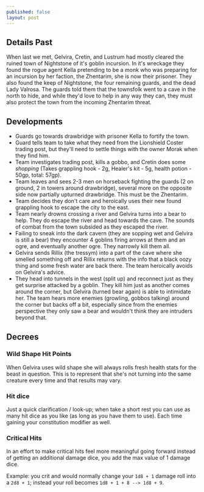```yaml
---
published: false
layout: post
---
```

## Details Past

When last we met,  Gelvira, Cretin, and Lustrum had mostly cleared the ruined town of Nightstone of it's goblin incursion. In it's wreckage they found the rogue agent Kella pretending to be a monk who was preparing for an incursion by her faction, the Zhentarim, she is now their prisoner. They also found the keep of Nightstone, the four remaining guards, and the dead Lady Valrosa. The guards told them that the townsfolk went to a cave in the north to hide, and while they'd love to help in any way they can, they must also protect the town from the incoming Zhentarim threat.


## Developments

* Guards go towards drawbridge with prisoner Kella to fortify the town.
* Guard tells team to take what they need from the Lionshield Coster trading post, but they'll need to settle things with the owner Morak when they find him.
* Team investigates trading post, kills a gobbo, and Cretin does some _shopping_ (Takes grappling hook - 2g, Healer's kit - 5g, health potion - 50gp, total: 57gp).
* Team leaves and sees 2-3 men on horseback fighting the guards (2 on ground, 2 in towers around drawbridge), several more on the opposite side now partially upturned drawbridge. This must be the Zhentarim.
* Team decides they don't care and heroically uses their new found grappling hook to escape the city to the east.
* Team nearly drowns crossing a river and Gelvira turns into a bear to help. They do escape the river and head towards the cave. The sounds of combat from the town subsided as they escaped the river.
* Failing to sneak into the dark cavern (they are sopping wet and Gelvira is still a bear) they encounter 4 goblins firing arrows at them and an ogre, and eventually another ogre. They narrowly kill them all.
* Gelvira sends Rillix (the tressym) into a part of the cave where she smelled something off and Rillix returns with the info that a black oozy thing and some fresh water are back there. The team heroically avoids on Gelvira's advice.
* They head into tunnels in the west (split up) and reconnect just as they get surprise attacked by a goblin. They kill him just as another comes around the corner, but Gelvira (turned bear again) is able to intimidate her. The team hears more enemies (growling, gobbos talking) around the corner but backs off a bit, especially since from the enemies perspective they only saw a bear and wouldn't think they are intruders beyond that.

## Decrees

### Wild Shape Hit Points

When Gelvira uses wild shape she will always rolls fresh health stats for the beast in question. This is to represent that she's not turning into the same creature every time and that results may vary.

### Hit dice

Just a quick clarification / look-up; when take a short rest you can use as many hit dice as you like (as long as you have them to use). Each time gaining your constitution modifier as well.

### Critical Hits

In an effort to make critical hits feel more meaningful going forward instead of getting an additional damage dice, you add the max value of 1 damage dice.

Example: you crit and would normally change your `1d8 + 1` damage roll into a `2d8 + 1`; instead your roll becomes `1d8 + 1 + 8 --> 1d8 + 9`.